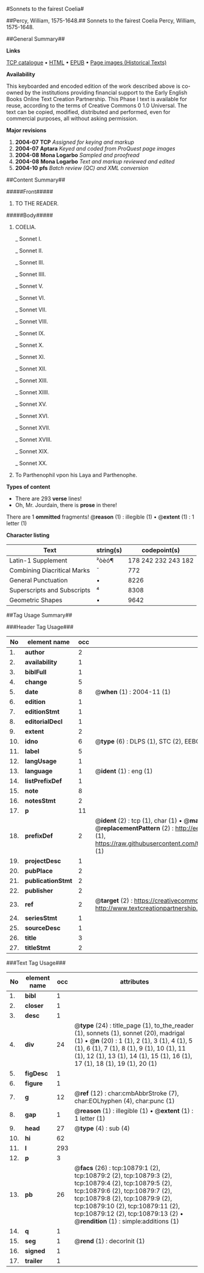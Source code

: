 #Sonnets to the fairest Coelia#

##Percy, William, 1575-1648.##
Sonnets to the fairest Coelia
Percy, William, 1575-1648.

##General Summary##

**Links**

[TCP catalogue](http://www.ota.ox.ac.uk/tcp/)  • 
[HTML](http://tei.it.ox.ac.uk/tcp/Texts-HTML/free/A09/A09307.html)  • 
[EPUB](http://tei.it.ox.ac.uk/tcp/Texts-EPUB/free/A09/A09307.epub) • 
[Page images (Historical Texts)](https://data.historicaltexts.jisc.ac.uk/view?pubId=eebo-99845946e&pageId=eebo-99845946e-10879-1)

**Availability**

This keyboarded and encoded edition of the
	       work described above is co-owned by the institutions
	       providing financial support to the Early English Books
	       Online Text Creation Partnership. This Phase I text is
	       available for reuse, according to the terms of Creative
	       Commons 0 1.0 Universal. The text can be copied,
	       modified, distributed and performed, even for
	       commercial purposes, all without asking permission.

**Major revisions**

1. __2004-07__ __TCP__ *Assigned for keying and markup*
1. __2004-07__ __Aptara__ *Keyed and coded from ProQuest page images*
1. __2004-08__ __Mona Logarbo__ *Sampled and proofread*
1. __2004-08__ __Mona Logarbo__ *Text and markup reviewed and edited*
1. __2004-10__ __pfs__ *Batch review (QC) and XML conversion*

##Content Summary##

#####Front#####

1. TO THE READER.

#####Body#####

1. COELIA.

    _ Sonnet I.

    _ Sonnet II.

    _ Sonnet III.

    _ Sonnet IIII.

    _ Sonnet V.

    _ Sonnet VI.

    _ Sonnet VII.

    _ Sonnet VIII.

    _ Sonnet IX.

    _ Sonnet X.

    _ Sonnet XI.

    _ Sonnet XII.

    _ Sonnet XIII.

    _ Sonnet XIIII.

    _ Sonnet XV.

    _ Sonnet XVI.

    _ Sonnet XVII.

    _ Sonnet XVIII.

    _ Sonnet XIX.

    _ Sonnet XX.

1. To Parthenophil vpon his Laya and
Parthenophe.

**Types of content**

  * There are 293 **verse** lines!
  * Oh, Mr. Jourdain, there is **prose** in there!

There are 1 **ommitted** fragments! 
 @__reason__ (1) : illegible (1)  •  @__extent__ (1) : 1 letter (1)

**Character listing**


|Text|string(s)|codepoint(s)|
|---|---|---|
|Latin-1 Supplement|²òèó¶|178 242 232 243 182|
|Combining             Diacritical Marks|̄|772|
|General Punctuation|•|8226|
|Superscripts             and Subscripts|⁴|8308|
|Geometric Shapes|▪|9642|

##Tag Usage Summary##

###Header Tag Usage###

|No|element name|occ|attributes|
|---|---|---|---|
|1.|__author__|2||
|2.|__availability__|1||
|3.|__biblFull__|1||
|4.|__change__|5||
|5.|__date__|8| @__when__ (1) : 2004-11 (1)|
|6.|__edition__|1||
|7.|__editionStmt__|1||
|8.|__editorialDecl__|1||
|9.|__extent__|2||
|10.|__idno__|6| @__type__ (6) : DLPS (1), STC (2), EEBO-CITATION (1), PROQUEST (1), VID (1)|
|11.|__label__|5||
|12.|__langUsage__|1||
|13.|__language__|1| @__ident__ (1) : eng (1)|
|14.|__listPrefixDef__|1||
|15.|__note__|8||
|16.|__notesStmt__|2||
|17.|__p__|11||
|18.|__prefixDef__|2| @__ident__ (2) : tcp (1), char (1)  •  @__matchPattern__ (2) : ([0-9\-]+):([0-9IVX]+) (1), (.+) (1)  •  @__replacementPattern__ (2) : http://eebo.chadwyck.com/downloadtiff?vid=$1&page=$2 (1), https://raw.githubusercontent.com/textcreationpartnership/Texts/master/tcpchars.xml#$1 (1)|
|19.|__projectDesc__|1||
|20.|__pubPlace__|2||
|21.|__publicationStmt__|2||
|22.|__publisher__|2||
|23.|__ref__|2| @__target__ (2) : https://creativecommons.org/publicdomain/zero/1.0/ (1), http://www.textcreationpartnership.org/docs/. (1)|
|24.|__seriesStmt__|1||
|25.|__sourceDesc__|1||
|26.|__title__|3||
|27.|__titleStmt__|2||


###Text Tag Usage###

|No|element name|occ|attributes|
|---|---|---|---|
|1.|__bibl__|1||
|2.|__closer__|1||
|3.|__desc__|1||
|4.|__div__|24| @__type__ (24) : title_page (1), to_the_reader (1), sonnets (1), sonnet (20), madrigal (1)  •  @__n__ (20) : 1 (1), 2 (1), 3 (1), 4 (1), 5 (1), 6 (1), 7 (1), 8 (1), 9 (1), 10 (1), 11 (1), 12 (1), 13 (1), 14 (1), 15 (1), 16 (1), 17 (1), 18 (1), 19 (1), 20 (1)|
|5.|__figDesc__|1||
|6.|__figure__|1||
|7.|__g__|12| @__ref__ (12) : char:cmbAbbrStroke (7), char:EOLhyphen (4), char:punc (1)|
|8.|__gap__|1| @__reason__ (1) : illegible (1)  •  @__extent__ (1) : 1 letter (1)|
|9.|__head__|27| @__type__ (4) : sub (4)|
|10.|__hi__|62||
|11.|__l__|293||
|12.|__p__|3||
|13.|__pb__|26| @__facs__ (26) : tcp:10879:1 (2), tcp:10879:2 (2), tcp:10879:3 (2), tcp:10879:4 (2), tcp:10879:5 (2), tcp:10879:6 (2), tcp:10879:7 (2), tcp:10879:8 (2), tcp:10879:9 (2), tcp:10879:10 (2), tcp:10879:11 (2), tcp:10879:12 (2), tcp:10879:13 (2)  •  @__rendition__ (1) : simple:additions (1)|
|14.|__q__|1||
|15.|__seg__|1| @__rend__ (1) : decorInit (1)|
|16.|__signed__|1||
|17.|__trailer__|1||
